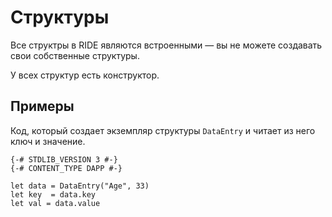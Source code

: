 # Структуры

Все структры в RIDE являются встроенными — вы не можете создавать свои собственные структуры.

У всех структур есть конструктор.

## Примеры

Код, который создает экземпляр структуры `DataEntry` и читает из него ключ и значение.

``` ride
{-# STDLIB_VERSION 3 #-}
{-# CONTENT_TYPE DAPP #-}
 
let data = DataEntry("Age", 33)
let key  = data.key
let val = data.value
```
